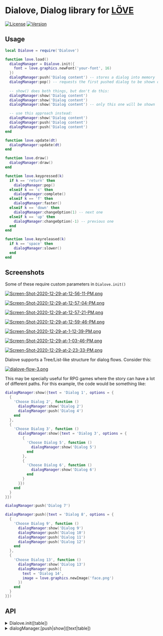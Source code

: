 # Dialove, Dialog library for [LÖVE](https://love2d.org/)

[![License](http://img.shields.io/:license-MIT-blue.svg)](https://github.com/tavuntu/dialove/blob/main/LICENSE.md)
[![Version](http://img.shields.io/:beta-0.0.3-green.svg)](https://github.com/tavuntu/dialove)

## Usage

```lua
local Dialove = require('Dialove')

function love.load()
  dialogManager = Dialove.init({
    font = love.graphics.newFont('your-font', 16)
  })
  dialogManager:push('Dialog content') -- stores a dialog into memory
  dialogManager:pop() -- requests the first pushed dialog to be shown on screen
  
  -- show() does both things, but don't do this:
  dialogManager:show('Dialog content')
  dialogManager:show('Dialog content')
  dialogManager:show('Dialog content') -- only this one will be shown

  -- use this approach instead:
  dialogManager:show('Dialog content')
  dialogManager:push('Dialog content')
  dialogManager:push('Dialog content')
end

function love.update(dt)
  dialogManager:update(dt)
end

function love.draw()
  dialogManager:draw()
end

function love.keypressed(k)
  if k == 'return' then
    dialogManager:pop()
  elseif k == 'c' then
    dialogManager:complete()
  elseif k == 'f' then
    dialogManager:faster()
  elseif k == 'down' then
    dialogManager:changeOption(1) -- next one
  elseif k == 'up' then
    dialogManager:changeOption(-1) -- previous one
  end
end

function love.keyreleased(k)
  if k == 'space' then
    dialogManager:slower()
  end
end
```

## Screenshots

Some of these require custom parameters in ```Dialove.init()```

[![Screen-Shot-2020-12-29-at-12-56-11-PM.png](https://i.postimg.cc/Mp84rChg/Screen-Shot-2020-12-29-at-12-56-11-PM.png)](https://postimg.cc/GHqq453j)

[![Screen-Shot-2020-12-29-at-12-57-04-PM.png](https://i.postimg.cc/4dnF9s9H/Screen-Shot-2020-12-29-at-12-57-04-PM.png)](https://postimg.cc/62J0sszB)

[![Screen-Shot-2020-12-29-at-12-57-21-PM.png](https://i.postimg.cc/KjMq0fQZ/Screen-Shot-2020-12-29-at-12-57-21-PM.png)](https://postimg.cc/hQK1j9Hw)

[![Screen-Shot-2020-12-29-at-12-59-46-PM.png](https://i.postimg.cc/Zq5wG4js/Screen-Shot-2020-12-29-at-12-59-46-PM.png)](https://postimg.cc/Mng0RkC1)

[![Screen-Shot-2020-12-29-at-1-12-39-PM.png](https://i.postimg.cc/LXsG3jrX/Screen-Shot-2020-12-29-at-1-12-39-PM.png)](https://postimg.cc/MchsWfZ2)

[![Screen-Shot-2020-12-29-at-1-03-46-PM.png](https://i.postimg.cc/bv594bZd/Screen-Shot-2020-12-29-at-1-03-46-PM.png)](https://postimg.cc/VSjtCJBc)

[![Screen-Shot-2020-12-29-at-2-23-33-PM.png](https://i.postimg.cc/sxmGSQZ3/Screen-Shot-2020-12-29-at-2-23-33-PM.png)](https://postimg.cc/dZ70c0Bf)

Dialove supports a Tree/List-like structure for dialog flows. Consider this:

[![dialove-flow-3.png](https://i.postimg.cc/J7Yrb9m8/dialove-flow-3.png)](https://postimg.cc/8sWgGXjX)

This may be specially useful for RPG games where the story can have a lot of different paths. For this example, the code would be something like:

```lua
dialogManager:show({text = 'Dialog 1', options = {
  {
    'Choose Dialog 2', function ()
      dialogManager:show('Dialog 2')
      dialogManager:push('Dialog 4')
    end
  },
  {
    'Choose Dialog 3', function ()
      dialogManager:show({text = 'Dialog 3', options = {
        {
          'Choose Dialog 5', function ()
            dialogManager:show('Dialog 5')
          end
        },
        {
          'Choose Dialog 6', function ()
            dialogManager:show('Dialog 6')
          end
        }
      }})
    end
  }
}})

dialogManager:push('Dialog 7')

dialogManager:push({text = 'Dialog 8', options = {
  {
    'Choose Dialog 9', function ()
      dialogManager:show('Dialog 9')
      dialogManager:push('Dialog 10')
      dialogManager:push('Dialog 11')
      dialogManager:push('Dialog 12')
    end
  },
  {
    'Choose Dialog 13', function ()
      dialogManager:show('Dialog 13')
      dialogManager:push({
        text = 'Dialog 14',
        image = love.graphics.newImage('face.png')
      })
    end
  }
}})
```

## API

<details>
  <summary>Dialove.init([table])</summary>
  
  ```table``` supports the properties:

  * ```font```: LÖVE [Font](https://love2d.org/wiki/Font)
    * The font to use
  * ```viewportW```: number
    * Will normally be your canvas width
  * ```viewportH```: number
    * Will normally be your canvas height
  * ```margin```: number
    * Space between the screen edge and the dialog background
  * ```padding```: number
    * Space between text and the edge of the dialog background
  * ```verticalPadding```: number
    * Top and bottom paddings
  * ```horizontalPadding```: number
    * Left and right paddings
  * ```cornerRadius```: number
    * The radius of corners for color/texture backgrounds
  * ```lineSpacing```: number
    * Defaults to 1.4
  * ```optionsSeparation```: number
    * Force the space between the last line of text and the options (pixels)
  * ```defaultNumberOfLines```: number
    * Number of lines used for all dialogs (not including the line(s) for the options)
  * ```typingSound```: LÖVE [Source](https://love2d.org/wiki/Source)
    * Typing sound, ignored for punctuation (. , ; : ? !)
</details>

<details>
  <summary>dialogManager.[push|show]([text|table])</summary>
  
  ```table``` supports the properties:

  * ```text```: string
    * The content of the dialog that will be spelled
  * ```title```: string
    * Usually the character name
  * ```background```: table
    * May contain the following properties:
      * ```color```: table
      * ```image```: LÖVE [Image](https://love2d.org/wiki/Image)
      * ```type```:
        * ```Dialove.backgroundTypes.normal``` (default)
        * ```Dialove.backgroundTypes.tiled``` (not yet implemented)
        * ```Dialove.backgroundTypes.clamped```
  * ```titleColor```: table
    * Color for the title text, if any
  * ```textColor```: table
    * Color for the content text
  * ```selectedOptionColor```: table
    * Color for the selected option text
  * ```unselectedOptionColor```: table
    * Color for the unselected option text
  * ```numberOfLines```: number
    * Same as in ```defaultNumberOfLines``` in ```Dialog.init()```, just at dialog level
  * ```autoHeight```: boolean
    * When true, the dialog height will fit all the text and or the image
  * ```position```: string
    * ```top``` or ```middle``` (defaults to a bottom position)
  * ```options```: table
    * A list of tables where each one is a ```string``` at index 1 and a ```function``` at index 2, as shown in the examples
  * ```image```: LÖVE [Image](https://love2d.org/wiki/Image)
    * Usually the character face or an item
</details>

